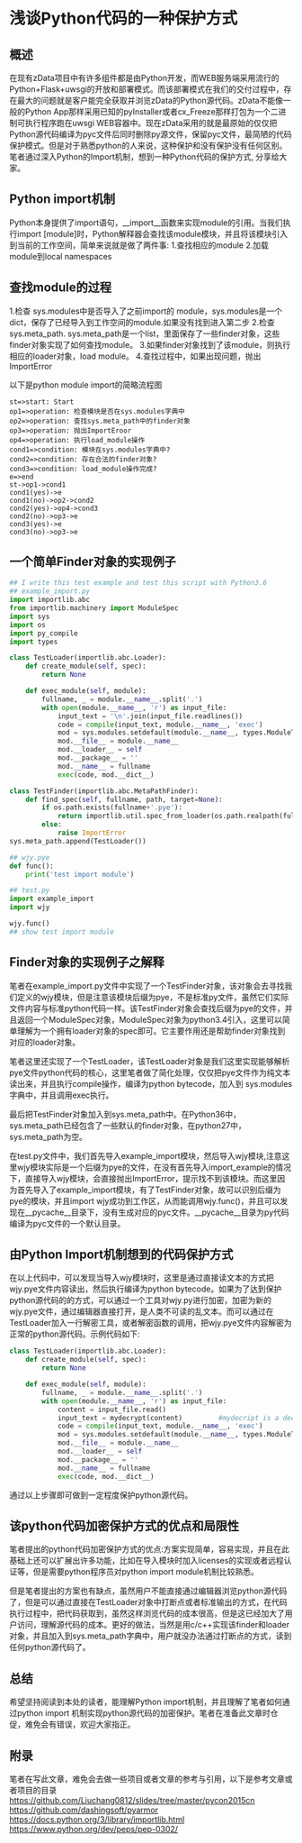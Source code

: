 # 浅谈Python代码的一种保护方式
## 概述
 在现有zData项目中有许多组件都是由Python开发，而WEB服务端采用流行的Python+Flask+uwsgi的开放和部署模式。而该部署模式在我们的交付过程中，存在最大的问题就是客户能完全获取并浏览zData的Python源代码。zData不能像一般的Python App那样采用已知的pyInstaller或者cx_Freeze那样打包为一个二进制可执行程序跑在uwsgi WEB容器中。现在zData采用的就是最原始的仅仅把Python源代码编译为pyc文件后同时删除py源文件，保留pyc文件，最简陋的代码保护模式。但是对于熟悉python的人来说，这种保护和没有保护没有任何区别。笔者通过深入Python的Import机制，想到一种Python代码的保护方式, 分享给大家。
## Python import机制
 Python本身提供了import语句，__import__函数来实现module的引用。当我们执行import [module]时，Python解释器会查找该module模块，并且将该模块引入到当前的工作空间，简单来说就是做了两件事:
  1.查找相应的module
  2.加载module到local namespaces
## 查找module的过程
  1.检查 sys.modules中是否导入了之前import的 module，sys.modules是一个dict，保存了已经导入到工作空间的module.如果没有找到进入第二步
  2.检查 sys.meta_path. sys.meta_path是一个list，里面保存了一些finder对象，这些finder对象实现了如何查找module。
  3.如果finder对象找到了该module，则执行相应的loader对象，load module。
  4.查找过程中，如果出现问题，抛出ImportError

以下是python module import的简略流程图
```flow
st=>start: Start
op1=>operation: 检查模块是否在sys.modules字典中
op2=>operation: 查找sys.meta_path中的finder对象
op3=>operation: 抛出ImportEroor
op4=>operation: 执行load_module操作
cond1=>condition: 模块在sys.modules字典中?
cond2=>condition: 存在合法的finder对象?
cond3=>condition: load_module操作完成?
e=>end
st->op1->cond1
cond1(yes)->e
cond1(no)->op2->cond2
cond2(yes)->op4->cond3
cond2(no)->op3->e
cond3(yes)->e
cond3(no)->op3->e
```
## 一个简单Finder对象的实现例子
```python
## I write this test example and test this script with Python3.6
## example_import.py
import importlib.abc
from importlib.machinery import ModuleSpec
import sys
import os
import py_compile
import types

class TestLoader(importlib.abc.Loader):
    def create_module(self, spec):
        return None

    def exec_module(self, module):
        fullname, _ = module.__name__.split('.')
        with open(module.__name__, 'r') as input_file:
            input_text = '\n'.join(input_file.readlines())
            code = compile(input_text, module.__name__, 'exec')
            mod = sys.modules.setdefault(module.__name__, types.ModuleType(fullname))
            mod.__file__ = module.__name__
            mod.__loader__ = self
            mod.__package__ = ''
            mod.__name__ = fullname
            exec(code, mod.__dict__)

class TestFinder(importlib.abc.MetaPathFinder):
    def find_spec(self, fullname, path, target=None):
        if os.path.exists(fullname+'.pye'):
            return importlib.util.spec_from_loader(os.path.realpath(fullname + '.pye'), TestLoader())
        else:
            raise ImportError
sys.meta_path.append(TestLoader())
```

```python
## wjy.pye
def func():
    print('test import module')
```

```python
## test.py
import example_import
import wjy

wjy.func()
## show test import module
```
## Finder对象的实现例子之解释
  笔者在example_import.py文件中实现了一个TestFinder对象，该对象会去寻找我们定义的wjy模块，但是注意该模块后缀为pye，不是标准py文件，虽然它们实际文件内容与标准python代码一样。该TestFinder对象会查找后缀为pye的文件，并且返回一个ModuleSpec对象，ModuleSpec对象为python3.4引入，这里可以简单理解为一个拥有loader对象的spec即可。它主要作用还是帮助finder对象找到对应的loader对象。

  笔者这里还实现了一个TestLoader，该TestLoader对象是我们这里实现能够解析pye文件python代码的核心，这里笔者做了简化处理，仅仅把pye文件作为纯文本读出来，并且执行compile操作，编译为python bytecode，加入到 sys.modules字典中，并且调用exec执行。

  最后把TestFinder对象加入到sys.meta_path中。在Python36中，sys.meta_path已经包含了一些默认的finder对象，在python27中，sys.meta_path为空。

  在test.py文件中，我们首先导入example_import模块，然后导入wjy模块,注意这里wjy模块实际是一个后缀为pye的文件，在没有首先导入import_example的情况下，直接导入wjy模块，会直接抛出ImportError，提示找不到该模块。而这里因为首先导入了example_import模块，有了TestFinder对象，故可以识别后缀为pye的模块，并且import wjy成功到工作区，从而能调用wjy.func()，并且可以发现在__pycache__目录下，没有生成对应的pyc文件。__pycache__目录为py代码编译为pyc文件的一个默认目录。

## 由Python Import机制想到的代码保护方式
  在以上代码中，可以发现当导入wjy模块时，这里是通过直接读文本的方式把wjy.pye文件内容读出，然后执行编译为python bytecode。如果为了达到保护python源代码的的方式，可以通过一个工具对wjy.py进行加密，加密为新的wjy.pye文件，通过编辑器直接打开，是人类不可读的乱文本。而可以通过在TestLoader加入一行解密工具，或者解密函数的调用，把wjy.pye文件内容解密为正常的python源代码。示例代码如下:
```python
class TestLoader(importlib.abc.Loader):
    def create_module(self, spec):
        return None

    def exec_module(self, module):
        fullname, _ = module.__name__.split('.')
        with open(module.__name__, 'r') as input_file:
            content = input_file.read() 
            input_text = mydecrypt(content)         #mydecript is a decrypt func or a decript tool
            code = compile(input_text, module.__name__, 'exec')
            mod = sys.modules.setdefault(module.__name__, types.ModuleType(fullname))
            mod.__file__ = module.__name__
            mod.__loader__ = self
            mod.__package__ = ''
            mod.__name__ = fullname
            exec(code, mod.__dict__)
```
  通过以上步骤即可做到一定程度保护python源代码。
## 该python代码加密保护方式的优点和局限性
  笔者提出的python代码加密保护方式的优点:方案实现简单，容易实现，并且在此基础上还可以扩展出许多功能，比如在导入模块时加入licenses的实现或者远程认证等，但是需要python程序员对python import module机制比较熟悉。

  但是笔者提出的方案也有缺点，虽然用户不能直接通过编辑器浏览python源代码了，但是可以通过直接在TestLoader对象中打断点或者标准输出的方式，在代码执行过程中，把代码获取到，虽然这样浏览代码的成本很高，但是这已经加大了用户访问，理解源代码的成本。更好的做法，当然是用c/c++实现该finder和loader对象，并且加入到sys.meta_path字典中，用户就没办法通过打断点的方式，读到任何python源代码了。
## 总结
  希望坚持阅读到本处的读者，能理解Python import机制，并且理解了笔者如何通过python import 机制实现python源代码的加密保护。笔者在准备此文章时仓促，难免会有错误，欢迎大家指正。
## 附录
  笔者在写此文章，难免会去做一些项目或者文章的参考与引用，以下是参考文章或者项目的目录
  https://github.com/Liuchang0812/slides/tree/master/pycon2015cn
  https://github.com/dashingsoft/pyarmor
  https://docs.python.org/3/library/importlib.html
  https://www.python.org/dev/peps/pep-0302/